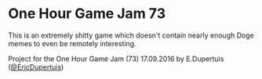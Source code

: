 # One Hour Game Jam 73

This is an extremely shitty game which doesn't contain nearly enough Doge memes to even be remotely interesting.

Project for the One Hour Game Jam (73) 17.09.2016 by E.Dupertuis ([@EricDupertuis](https://github.com/EricDupertuis))
